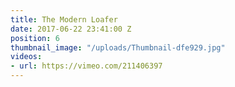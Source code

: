```yaml
---
title: The Modern Loafer
date: 2017-06-22 23:41:00 Z
position: 6
thumbnail_image: "/uploads/Thumbnail-dfe929.jpg"
videos:
- url: https://vimeo.com/211406397
---
```

